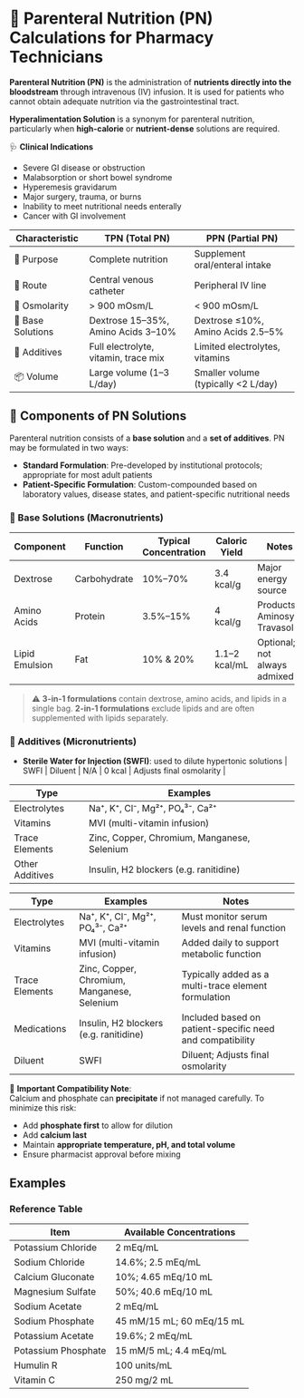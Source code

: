 # 🧮 Parenteral Nutrition (PN) Calculations for Pharmacy Technicians

<!-- 
## Reference

Pharmacy Calculations, 6e; Morton Publishing | Chapter 32
-->

**Parenteral Nutrition (PN)** is the administration of **nutrients directly into the bloodstream** through intravenous (IV) infusion. It is used for patients who cannot obtain adequate nutrition via the gastrointestinal tract.

**Hyperalimentation Solution** is a synonym for parenteral nutrition, particularly when **high-calorie** or **nutrient-dense** solutions are required.

🩺 **Clinical Indications**

- Severe GI disease or obstruction
- Malabsorption or short bowel syndrome
- Hyperemesis gravidarum
- Major surgery, trauma, or burns
- Inability to meet nutritional needs enterally
- Cancer with GI involvement

| Characteristic | TPN (Total PN) | PPN (Partial PN) |
|----------------|----------------|------------------|
| 🧠 Purpose | Complete nutrition | Supplement oral/enteral intake |
| 💉 Route | Central venous catheter | Peripheral IV line |
| 🧪 Osmolarity | > 900 mOsm/L | < 900 mOsm/L |
| 🧱 Base Solutions | Dextrose 15–35%, Amino Acids 3–10% | Dextrose ≤10%, Amino Acids 2.5–5% |
| 🧂 Additives | Full electrolyte, vitamin, trace mix | Limited electrolytes, vitamins |
| 📦 Volume | Large volume (1–3 L/day) | Smaller volume (typically <2 L/day) |

## 🧩 Components of PN Solutions

Parenteral nutrition consists of a **base solution** and a **set of additives**. PN may be formulated in two ways:

- **Standard Formulation**: Pre-developed by institutional protocols; appropriate for most adult patients
- **Patient-Specific Formulation**: Custom-compounded based on laboratory values, disease states, and patient-specific nutritional needs

### 🧱 Base Solutions (Macronutrients)

| Component | Function | Typical Concentration | Caloric Yield | Notes |
|-----------|----------|-----------------------|---------------|-------|
| Dextrose | Carbohydrate | 10%–70% | 3.4 kcal/g | Major energy source |
| Amino Acids | Protein | 3.5%–15% | 4 kcal/g | Products: Aminosyn, Travasol |
| Lipid Emulsion | Fat | 10% & 20% | 1.1–2 kcal/mL | Optional; not always admixed |

> ⚠️ **3-in-1 formulations** contain dextrose, amino acids, and lipids in a single bag. **2-in-1 formulations** exclude lipids and are often supplemented with lipids separately.

### 💊 Additives (Micronutrients)

- **Sterile Water for Injection (SWFI)**: used to dilute hypertonic solutions
| SWFI | Diluent | N/A | 0 kcal | Adjusts final osmolarity |

| Type             | Examples                                     |
|------------------|----------------------------------------------|
| Electrolytes     | Na⁺, K⁺, Cl⁻, Mg²⁺, PO₄³⁻, Ca²⁺              |
| Vitamins         | MVI (multi-vitamin infusion)                 |
| Trace Elements   | Zinc, Copper, Chromium, Manganese, Selenium |
| Other Additives  | Insulin, H2 blockers (e.g. ranitidine)       |

| Type | Examples | Notes |
|------|----------|-------|
| Electrolytes | Na⁺, K⁺, Cl⁻, Mg²⁺, PO₄³⁻, Ca²⁺ | Must monitor serum levels and renal function |
| Vitamins | MVI (multi-vitamin infusion) | Added daily to support metabolic function |
| Trace Elements | Zinc, Copper, Chromium, Manganese, Selenium | Typically added as a multi-trace element formulation |
| Medications | Insulin, H2 blockers (e.g. ranitidine) | Included based on patient-specific need and compatibility |
| Diluent | SWFI | Diluent; Adjusts final osmolarity |

🚨 **Important Compatibility Note**:  
Calcium and phosphate can **precipitate** if not managed carefully. To minimize this risk:

- Add **phosphate first** to allow for dilution
- Add **calcium last**
- Maintain **appropriate temperature, pH, and total volume**
- Ensure pharmacist approval before mixing

## Examples

### Reference Table

| **Item**              | **Available Concentrations** |
|-----------------------|------------------------------|
| Potassium Chloride    | 2 mEq/mL |
| Sodium Chloride       | 14.6%; 2.5 mEq/mL |
| Calcium Gluconate     | 10%; 4.65 mEq/10 mL |
| Magnesium Sulfate     | 50%; 40.6 mEq/10 mL |
| Sodium Acetate        | 2 mEq/mL |
| Sodium Phosphate      | 45 mM/15 mL; 60 mEq/15 mL |
| Potassium Acetate     | 19.6%; 2 mEq/mL |
| Potassium Phosphate   | 15 mM/5 mL; 4.4 mEq/mL |
| Humulin R             | 100 units/mL |
| Vitamin C             | 250 mg/2 mL |
